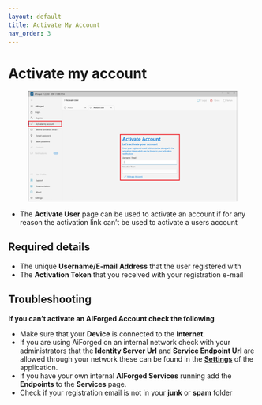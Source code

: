 ```yaml
---
layout: default
title: Activate My Account
nav_order: 3
---
```


# Activate my account

<figure><img src=".gitbook/assets/image (80).png" alt=""><figcaption></figcaption></figure>

* The **Activate User** page can be used to activate an account if for any reason the activation link can’t be used to activate a users account

## Required details

* The unique **Username/E-mail** **Address** that the user registered with
* The **Activation Token** that you received with your registration e-mail

## Troubleshooting

**If you can’t activate an AIForged Account check the following**

* Make sure that your **Device** is connected to the **Internet**.
* If you are using AiForged on an internal network check with your administrators that the **Identity Server Url** and **Service Endpoint Url** are allowed through your network these can be found in the [**Settings**](settings.md) of the application.
* If you have your own internal **AIForged Services** running add the **Endpoints** to the **Services** page.
* Check if your registration email is not in your **junk** or **spam** folder
